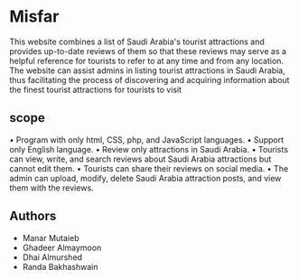 # Misfar

This website  combines a list of Saudi Arabia's tourist attractions and 
provides up-to-date reviews of them so that these reviews may serve as a helpful reference 
for tourists to refer to at any time and from any location.
The website can assist admins in listing tourist attractions in Saudi Arabia, thus facilitating 
the process of discovering and acquiring information about the finest tourist attractions for 
tourists to visit

## scope

•	Program with only html, CSS, php, and JavaScript languages.
•	Support only English language.
•	Review only attractions in Saudi Arabia.
•	Tourists can view, write, and search reviews about Saudi Arabia attractions but cannot edit them.
•	Tourists can share their reviews on social media.
•	The admin can upload, modify, delete Saudi Arabia attraction posts, and view them with the reviews.




## Authors
- Manar Mutaieb
- Ghadeer Almaymoon
- Dhai Almurshed
- Randa Bakhashwain
